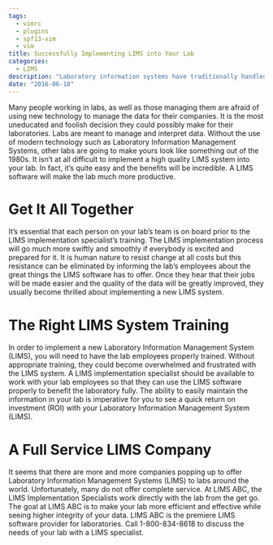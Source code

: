 ```yaml
---
tags:
  - vimrc
  - plugins
  - spf13-vim
  - vim
title: Successfully Implementing LIMS into Your Lab
categories:
  - LIMS
description: "Laboratory information systems have traditionally handled only the management and "
date: "2016-06-18"
---
```


Many people working in labs, as well as those managing them are afraid of using new technology to manage the data for their companies. It is the most uneducated and foolish decision they could possibly make for their laboratories. Labs are meant to manage and interpret data. Without the use of modern technology such as Laboratory Information Management Systems, other labs are going to make yours look like something out of the 1980s. It isn’t at all difficult to implement a high quality LIMS system into your lab. In fact, it’s quite easy and the benefits will be incredible. A LIMS software will make the lab much more productive.

 

# Get It All Together

It’s essential that each person on your lab’s team is on board prior to the LIMS implementation specialist’s training. The LIMS implementation process will go much more swiftly and smoothly if everybody is excited and prepared for it. It is human nature to resist change at all costs but this resistance can be eliminated by informing the lab’s employees about the great things the LIMS software has to offer. Once they hear that their jobs will be made easier and the quality of the data will be greatly improved, they usually become thrilled about implementing a new LIMS system.

# The Right LIMS System Training

In order to implement a new Laboratory Information Management System (LIMS), you will need to have the lab employees properly trained. Without appropriate training, they could become overwhelmed and frustrated with the LIMS system. A LIMS implementation specialist should be available to work with your lab employees so that they can use the LIMS software properly to benefit the laboratory fully. The ability to easily maintain the information in your lab is imperative for you to see a quick return on investment (ROI) with your Laboratory Information Management System (LIMS).

# A Full Service LIMS Company

It seems that there are more and more companies popping up to offer Laboratory Information Management Systems (LIMS) to labs around the world. Unfortunately, many do not offer complete service. At LIMS ABC, the LIMS Implementation Specialists work directly with the lab from the get go. The goal at LIMS ABC is to make your lab more efficient and effective while seeing higher integrity of your data. LIMS ABC is the premiere LIMS software provider for laboratories. Call 1-800-834-8618 to discuss the needs of your lab with a LIMS specialist.